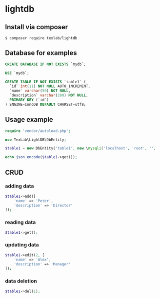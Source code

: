 # lightdb

## Install via composer

```
$ composer require texlab/lightdb
```

## Database for examples
```sql
CREATE DATABASE IF NOT EXISTS `mydb`;

USE `mydb`;

CREATE TABLE IF NOT EXISTS `table1` (
  `id` int(11) NOT NULL AUTO_INCREMENT,
  `name` varchar(50) NOT NULL,
  `description` varchar(200) NOT NULL,
  PRIMARY KEY (`id`)
) ENGINE=InnoDB DEFAULT CHARSET=utf8;
```

## Usage example

```php
require 'vendor/autoload.php';

use TexLab\LightDB\DbEntity;

$table1 = new DbEntity('table1', new \mysqli('localhost', 'root', '', 'mydb'));

echo json_encode($table1->get());
```

## CRUD

### adding data
```php
$table1->add([
    'name' => 'Peter',
    'description' => 'Director'
]);
```

### reading data
```php
$table1->get();
```

### updating data
```php
$table1->edit(2, [
    'name' => 'Alex',
    'description' => 'Manager'
]);
```

### data deletion
```php
$table1->del(1);
```

